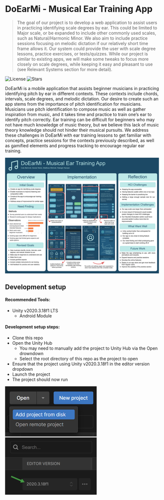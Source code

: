 # DoEarMi - Musical Ear Training App
> The goal of our project is to develop a web application to assist users in practicing identifying scale degrees by ear. This could be limited to Major scale, or be expanded to include other commonly used scales, such as Natural/Harmonic Minor. We also aim to include practice sessions focusing on melodic dictation if our relatively short time frame allows it. Our system could provide the user with scale degree lessons, practice exercises, or tests/quizzes. While our project is similar to existing apps, we will make some tweaks to focus more closely on scale degrees, while keeping it easy and pleasant to use (see Relevant Systems section for more detail).


![License][license-image]  ![Stars][stars-image]

DoEarMi is a mobile application that assists beginner musicians in practicing identifying pitch by ear in different contexts. These contexts include chords, intervals, scale degrees, and melodic dictation. Our desire to create such an app stems from the importance of pitch identification for musicians. Musicians use pitch identification to compose music as well as gather inspiration from music, and it takes time and practice to train one’s ear to identify pitch correctly. Ear training can be difficult for beginners who may not have much knowledge of music theory, but we believe this lack of music theory knowledge should not hinder their musical pursuits. We address these challenges in DoEarMi with ear training lessons to get familiar with concepts, practice sessions for the contexts previously described, as well as gamified elements and progress tracking to encourage regular ear training.

![DoEarMi](DoEarMi.png)

## Development setup

#### Recommended Tools:
- Unity v2020.3.18f1 LTS
  - Android Module

#### Development setup steps:
- Clone this repo
- Open the Unity Hub
  - You may need to manually add the project to Unity Hub via the Open drowndown
  - Select the root directory of this repo as the project to open
- Ensure that the project using Unity v2020.3.18f1 in the editor version dropdown
- Launch the project
- The project should now run
<img src="AddProject.png" width="300">
<img src="EditorVersion.png" width="300">

<!-- Markdown link & img dfn's -->
[license-image]: https://img.shields.io/github/license/raleighsedona/DoEarMi?style=for-the-badge
[stars-image]: https://img.shields.io/github/stars/raleighsedona/DoEarMi?style=for-the-badge

